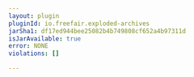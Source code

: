 ```yaml
---
layout: plugin
pluginId: io.freefair.exploded-archives
jarSha1: df17ed944bee25082b4b749808cf652a4b97311d
isJarAvailable: true
error: NONE
violations: []

---
```


